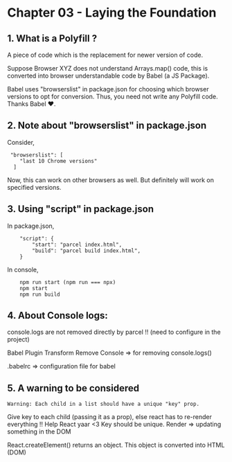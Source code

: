 # Chapter 03 - Laying the Foundation

## 1. What is a Polyfill ?
 A piece of code which is the replacement for newer version of code.
 
 Suppose Browser XYZ does not understand Arrays.map() code, this is converted into browser understandable code by Babel (a JS Package).
 
 Babel uses "browserslist" in package.json for choosing which browser versions to opt for conversion. Thus, you need not write any Polyfill code. Thanks Babel ❤️.
 

## 2. Note about "browserslist" in package.json
Consider, 
```
 "browserslist": [
    "last 10 Chrome versions" 
  ]
```
  Now, this can work on other browsers as well. But definitely will work on specified versions.


## 3. Using "script" in package.json
In package.json,
```
    "script": {
        "start": "parcel index.html",
        "build": "parcel build index.html",
    }
```    
In console,
```
    npm run start (npm run === npx)
    npm start
    npm run build
``` 


## 4. About Console logs:
console.logs are not removed directly by parcel !! (need to configure in the project)

Babel Plugin Transform Remove Console => for removing console.logs()

.babelrc => configuration file for babel


## 5. A warning to be considered
`Warning: Each child in a list should have a unique "key" prop.`

Give key to each child (passing it as a prop), else react has to re-render everything !! Help React yaar <3
Key should be unique.
Render => updating something in the DOM

React.createElement() returns an object.
This object is converted into HTML (DOM)
